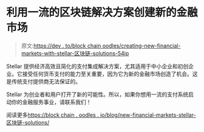 # 利用一流的区块链解决方案创建新的金融市场

> 原文:[https://dev . to/block chain oodles/creating-new-financial-markets-with-stellar-区块链-solutions-54ip](https://dev.to/blockchainoodles/creating-new-financial-markets-with-stellar-blockchain-solutions-54ip)

Stellar 提供经济高效且简化的支付集成解决方案，尤其适用于中小企业和初创企业。它接受任何货币支付的能力至关重要，因为它为新的金融市场创造了机会。这是传统支付提供商无法保证的。

Stellar 为创业者和用户打开了新的可能性。所以，如果你想用一流的支付系统启动你的金融服务事业，请联系我们！

阅读更多[https://block chain . oodles . io/blog/new-financial-markets-stellar-区块链-solutions/](https://blockchain.oodles.io/blog/new-financial-markets-stellar-blockchain-solutions/)